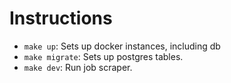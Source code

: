 # Instructions

- `make up`: Sets up docker instances, including db
- `make migrate`: Sets up postgres tables.
- `make dev`: Run job scraper.
